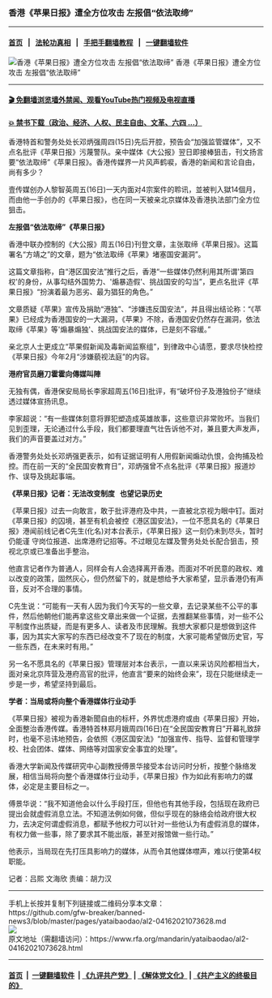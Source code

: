 ### 香港《苹果日报》遭全方位攻击    左报倡“依法取缔”
------------------------

#### [首页](https://github.com/gfw-breaker/banned-news3/blob/master/README.md) &nbsp;&nbsp;|&nbsp;&nbsp; [法轮功真相](https://github.com/begood0513/basic/blob/master/README.md)  &nbsp;&nbsp;|&nbsp;&nbsp; [手把手翻墙教程](https://github.com/gfw-breaker/guides/wiki)  &nbsp;&nbsp;|&nbsp;&nbsp; [一键翻墙软件](https://github.com/gfw-breaker/nogfw/blob/master/README.md)  



<div id="headerimg">
 <img alt="香港《苹果日报》遭全方位攻击    左报倡“依法取缔”" src="https://www.rfa.org/mandarin/yataibaodao/al2-04162021073628.html/@@images/e6a80454-2342-49ca-8899-c8d9ba584171.jpeg" title="香港《苹果日报》遭全方位攻击    左报倡“依法取缔”"/>
 <span class="lead_image_caption">
  香港《苹果日报》遭全方位攻击    左报倡“依法取缔”
 </span>
 <!-- zoomattribute -->
</div>

<hr/>


#### [ 🎬  免翻墙浏览墙外禁闻、观看YouTube热门视频及电视直播](https://github.com/gfw-breaker/HelloWorld)

#### [ 💥  禁书下载（政治、经济、人权、民主自由、文革、六四 ...）](https://github.com/gfw-breaker/books/blob/master/README.md)

<div id="storytext">
 <p>
  <span style="font-weight: 400;">
   香港特首和警务处处长邓炳强周四(15日)先后开腔，预告会“加强监管媒体”，又不点名批评《苹果日报》污蔑警队。亲中媒体《大公报》翌日即接棒狙击，刊文扬言要“依法取缔”《苹果日报》。香港传媒界一片风声鹤唳，香港的新闻和言论自由，尚有多少？
  </span>
 </p>
 <p>
  <span style="font-weight: 400;">
   壹传媒创办人黎智英周五(16日)一天内面对4宗案件的聆讯，並被判入獄14個月，而由他一手创办的《苹果日报》，也在同一天被亲北京媒体及香港执法部门全方位狙击。
  </span>
 </p>
 <p>
  <b>
   左报倡“依法取缔”《苹果日报》
  </b>
 </p>
 <p>
  <span style="font-weight: 400;">
   香港中联办控制的《大公报》周五(16日)刊登文章，主张取缔《苹果日报》。这篇署名“方靖之”的文章，题为“依法取缔《苹果》堵塞国安漏洞”。
  </span>
 </p>
 <p>
  <span style="font-weight: 400;">
   这篇文章指称，自“港区国安法”推行之后，香港“一些媒体仍然利用其所谓'第四权'的身份，从事勾结外国势力、'煽暴造假'、挑战国安的勾当”，更点名批评《苹果日报》“扮演着最为恶劣、最为猖狂的角色。”
  </span>
 </p>
 <p>
  <span style="font-weight: 400;">
   文章质疑《苹果》宣传及捐助“港独”、“涉嫌违反国安法”，并且得出结论称：“《苹果》已经成为香港国安的一大漏洞，《苹果》不除，香港国安仍然存在漏洞，依法取缔《苹果》等'煽暴煽独'、挑战国安法的媒体，已是刻不容缓。”
  </span>
 </p>
 <p>
  <span style="font-weight: 400;">
   亲北京人士更成立“苹果假新闻及毒新闻监察组”，到律政中心请愿，要求尽快检控《苹果日报》今年2月“涉嫌藐视法庭”的内容。
  </span>
 </p>
 <p>
  <b>
   港府官员磨刀霍霍向傳媒叫陣
  </b>
 </p>
 <p>
  <span style="font-weight: 400;">
   无独有偶，香港保安局局长李家超周五(16日)批评，有“破坏份子及港独份子”继续透过媒体宣扬讯息。
  </span>
 </p>
 <p>
  <span style="font-weight: 400;">
   李家超说：“有一些媒体刻意将罪犯塑造成英雄故事，这些意识非常败坏。当我们见到歪理，无论通过什么手段，我们都要理直气壮告诉他不对，兼且要大声发声，我们的声音要盖过对方。”
  </span>
 </p>
 <p>
  <span style="font-weight: 400;">
   香港警务处处长邓炳强更表示，如有证据证明有人用假新闻煽动仇恨，会拘捕及检控。而在前一天的“全民国安教育日”，邓炳强曾不点名批评《苹果日报》报道炒作、误导及挑起事端。
  </span>
 </p>
 <p>
  <b>
   《苹果日报》记者：无法改变制度   也望记录历史
  </b>
 </p>
 <p>
  <span style="font-weight: 400;">
   《苹果日报》过去一向敢言，敢于批评港府及中共，一直被北京视为眼中钉。面对《苹果日报》的囚境，甚至有机会被控《港区国安法》，一位不愿具名的《苹果日报》港闻前线记者C先生(化名)对本台表示，《苹果日报》这一刻仍未到尽头，暂时仍能谨
  </span>
  <span style="font-weight: 400;">
   守岗位报道、出席港府记招等。不过眼见左媒及警务处处长配合狙击，预视北京或已准备出手整治。
  </span>
 </p>
 <p>
  <span style="font-weight: 400;">
   他直言记者作为普通人，同样会有人会选择离开香港。而面对不听民意的政权、难以改变的政策，固然灰心，但仍然留下的，就是想给予大家希望，显示香港仍有声音，反对不合理的事情。
  </span>
 </p>
 <p>
  <span style="font-weight: 400;">
   C先生说：“可能有一天有人因为我们今天写的一些文章，去记录某些不公平的事件，然后他朝他们能再拿这些文章出来做一个证据，去推翻某些事情，对一些不公平制度作出质疑，而是有更多人、读者及市民理解。我想大家都只是想做到这件事，因为其实大家写的东西已经改变不了现在的制度，大家可能希望做历史官，写一些东西，在未来时有用。”
  </span>
 </p>
 <p>
  <span style="font-weight: 400;">
   另一名不愿具名的《苹果日报》管理层对本台表示，一直以来采访风险都相当大，面对亲北京阵营及港府高官的批评，他直言“要来的始终会来”，现在只能继续走一步是一步，希望坚持到最后。
  </span>
 </p>
 <p>
  <b>
   学者：当局或将向整个香港媒体行业动手
  </b>
 </p>
 <p>
  <span style="font-weight: 400;">
   《苹果日报》被视为香港新聞自由的标杆，外界忧虑港府或由《苹果日报》开始，全面整治香港传媒。香港特首林郑月娥周四(16日)在“全民国安教育日”开幕礼致辞时，也毫不忌讳地预告，会依照《港区国安法》“加强宣传、指导、监督和管理学校、社会团体、媒体、网络等对国家安全事宜的处理”。
  </span>
 </p>
 <p>
  <span style="font-weight: 400;">
   香港大学新闻及传媒研究中心副教授傅景华接受本台访问时分析，按整个脉络发展，相信当局将向整个香港媒体行业动手，《苹果日报》作为如此有影响力的媒体，必定是主要目标之一。
  </span>
 </p>
 <p>
  <span style="font-weight: 400;">
   傅景华说：“我不知道他会以什么手段打压，但他也有其他手段，包括现在政府已提出会就虚假消息立法。不知道法例如何做，但似乎现在的脉络会给政府很大权力，去决定何谓虚假消息，都赋予他权力可以针对一些他认为有虚假消息的媒体，有权力做一些事，除了要求其不能出版，甚至对报馆做一些行动。”
  </span>
 </p>
 <p>
  <span style="font-weight: 400;">
   他表示，当局现在先打压具影响力的媒体，从而令其他媒体噤声，难以行使第4权职能。
  </span>
 </p>
 <p>
  <span style="font-weight: 400;">
   记者：吕熙 文海欣 责编：胡力汉
  </span>
 </p>
</div>

<hr/>
手机上长按并复制下列链接或二维码分享本文章：<br/>
https://github.com/gfw-breaker/banned-news3/blob/master/pages/yataibaodao/al2-04162021073628.md <br/>
<a href='https://github.com/gfw-breaker/banned-news3/blob/master/pages/yataibaodao/al2-04162021073628.md'><img src='https://github.com/gfw-breaker/banned-news3/blob/master/pages/yataibaodao/al2-04162021073628.md.png'/></a> <br/>
原文地址（需翻墙访问）：https://www.rfa.org/mandarin/yataibaodao/al2-04162021073628.html


------------------------
#### [首页](https://github.com/gfw-breaker/banned-news3/blob/master/README.md) &nbsp;|&nbsp; [一键翻墙软件](https://github.com/gfw-breaker/nogfw/blob/master/README.md) &nbsp;| [《九评共产党》](https://github.com/gfw-breaker/9ping.md/blob/master/README.md#九评之一评共产党是什么) | [《解体党文化》](https://github.com/gfw-breaker/jtdwh.md/blob/master/README.md) | [《共产主义的终极目的》](https://github.com/gfw-breaker/gczydzjmd.md/blob/master/README.md)


<img src='http://gfw-breaker.win/banned-news3/pages/yataibaodao/al2-04162021073628.md' width='0px' height='0px'/>